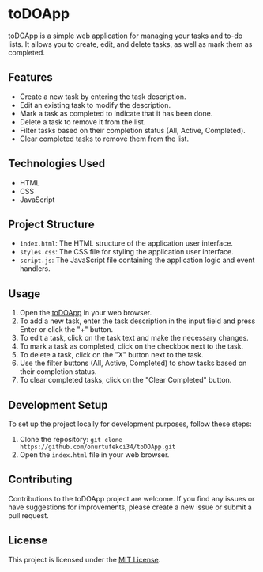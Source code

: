 # toDOApp

toDOApp is a simple web application for managing your tasks and to-do lists. It allows you to create, edit, and delete tasks, as well as mark them as completed.

## Features

- Create a new task by entering the task description.
- Edit an existing task to modify the description.
- Mark a task as completed to indicate that it has been done.
- Delete a task to remove it from the list.
- Filter tasks based on their completion status (All, Active, Completed).
- Clear completed tasks to remove them from the list.

## Technologies Used

- HTML
- CSS
- JavaScript

## Project Structure

- `index.html`: The HTML structure of the application user interface.
- `styles.css`: The CSS file for styling the application user interface.
- `script.js`: The JavaScript file containing the application logic and event handlers.

## Usage

1. Open the [toDOApp](https://onurtufekci34.github.io/toDOApp/) in your web browser.
2. To add a new task, enter the task description in the input field and press Enter or click the "+" button.
3. To edit a task, click on the task text and make the necessary changes.
4. To mark a task as completed, click on the checkbox next to the task.
5. To delete a task, click on the "X" button next to the task.
6. Use the filter buttons (All, Active, Completed) to show tasks based on their completion status.
7. To clear completed tasks, click on the "Clear Completed" button.

## Development Setup

To set up the project locally for development purposes, follow these steps:

1. Clone the repository: `git clone https://github.com/onurtufekci34/toDOApp.git`
2. Open the `index.html` file in your web browser.

## Contributing

Contributions to the toDOApp project are welcome. If you find any issues or have suggestions for improvements, please create a new issue or submit a pull request.

## License

This project is licensed under the [MIT License](LICENSE).
